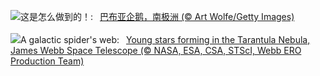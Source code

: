 ![](https://www.bing.com/th?id=OHR.GentooJump_ZH-CN9625511393_UHD.jpg&w=1000)这是怎么做到的！:&nbsp;&ensp;[巴布亚企鹅，南极洲 (© Art Wolfe/Getty Images)](https://www.bing.com/th?id=OHR.GentooJump_ZH-CN9625511393_UHD.jpg)
<br><br/>
![](https://www.bing.com/th?id=OHR.TarantulaNebula_EN-US3085335513_UHD.jpg&w=1000)A galactic spider's web:&nbsp;&ensp;[Young stars forming in the Tarantula Nebula, James Webb Space Telescope (© NASA, ESA, CSA, STScI, Webb ERO Production Team)](https://www.bing.com/th?id=OHR.TarantulaNebula_EN-US3085335513_UHD.jpg)
<br><br/>
